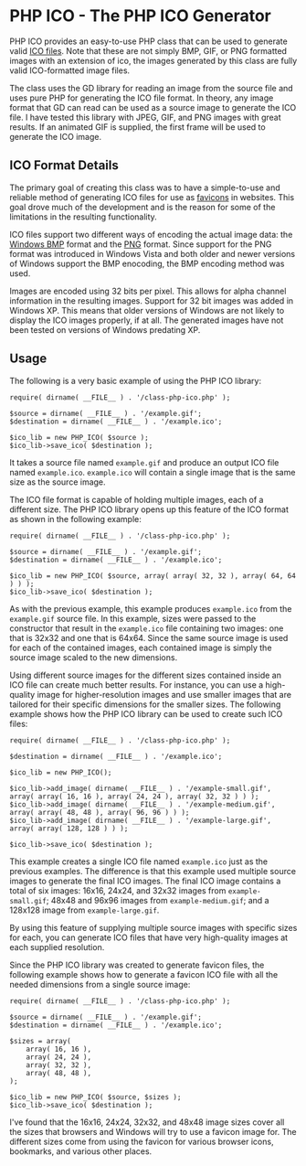 PHP ICO - The PHP ICO Generator
===============================

PHP ICO provides an easy-to-use PHP class that can be used to generate valid [ICO files](http://en.wikipedia.org/wiki/ICO_%28file_format%29). Note that these are not simply BMP, GIF, or PNG formatted images with an extension of ico, the images generated by this class are fully valid ICO-formatted image files.

The class uses the GD library for reading an image from the source file and uses pure PHP for generating the ICO file format. In theory, any image format that GD can read can be used as a source image to generate the ICO file. I have tested this library with JPEG, GIF, and PNG images with great results. If an animated GIF is supplied, the first frame will be used to generate the ICO image.

ICO Format Details
------------------

The primary goal of creating this class was to have a simple-to-use and reliable method of generating ICO files for use as [favicons](http://en.wikipedia.org/wiki/Favicon) in websites. This goal drove much of the development and is the reason for some of the limitations in the resulting functionality.

ICO files support two different ways of encoding the actual image data: the [Windows BMP](http://en.wikipedia.org/wiki/BMP_file_format) format and the [PNG](http://en.wikipedia.org/wiki/Portable_Network_Graphics) format. Since support for the PNG format was introduced in Windows Vista and both older and newer versions of Windows support the BMP enocoding, the BMP encoding method was used.

Images are encoded using 32 bits per pixel. This allows for alpha channel information in the resulting images. Support for 32 bit images was added in Windows XP. This means that older versions of Windows are not likely to display the ICO images properly, if at all. The generated images have not been tested on versions of Windows predating XP.

Usage
-----

The following is a very basic example of using the PHP ICO library:

	require( dirname( __FILE__ ) . '/class-php-ico.php' );
	
	$source = dirname( __FILE__ ) . '/example.gif';
	$destination = dirname( __FILE__ ) . '/example.ico';
	
	$ico_lib = new PHP_ICO( $source );
	$ico_lib->save_ico( $destination );

It takes a source file named `example.gif` and produce an output ICO file named `example.ico`. `example.ico` will contain a single image that is the same size as the source image.

The ICO file format is capable of holding multiple images, each of a different size. The PHP ICO library opens up this feature of the ICO format as shown in the following example:

	require( dirname( __FILE__ ) . '/class-php-ico.php' );
	
	$source = dirname( __FILE__ ) . '/example.gif';
	$destination = dirname( __FILE__ ) . '/example.ico';
	
	$ico_lib = new PHP_ICO( $source, array( array( 32, 32 ), array( 64, 64 ) ) );
	$ico_lib->save_ico( $destination );

As with the previous example, this example produces `example.ico` from the `example.gif` source file. In this example, sizes were passed to the constructor that result in the `example.ico` file containing two images: one that is 32x32 and one that is 64x64. Since the same source image is used for each of the contained images, each contained image is simply the source image scaled to the new dimensions.

Using different source images for the different sizes contained inside an ICO file can create much better results. For instance, you can use a high-quality image for higher-resolution images and use smaller images that are tailored for their specific dimensions for the smaller sizes. The following example shows how the PHP ICO library can be used to create such ICO files:

	require( dirname( __FILE__ ) . '/class-php-ico.php' );
	
	$destination = dirname( __FILE__ ) . '/example.ico';
	
	$ico_lib = new PHP_ICO();
	
	$ico_lib->add_image( dirname( __FILE__ ) . '/example-small.gif', array( array( 16, 16 ), array( 24, 24 ), array( 32, 32 ) ) );
	$ico_lib->add_image( dirname( __FILE__ ) . '/example-medium.gif', array( array( 48, 48 ), array( 96, 96 ) ) );
	$ico_lib->add_image( dirname( __FILE__ ) . '/example-large.gif', array( array( 128, 128 ) ) );
	
	$ico_lib->save_ico( $destination );

This example creates a single ICO file named `example.ico` just as the previous examples. The difference is that this example used multiple source images to generate the final ICO images. The final ICO image contains a total of six images: 16x16, 24x24, and 32x32 images from `example-small.gif`; 48x48 and 96x96 images from `example-medium.gif`; and a 128x128 image from `example-large.gif`.

By using this feature of supplying multiple source images with specific sizes for each, you can generate ICO files that have very high-quality images at each supplied resolution.

Since the PHP ICO library was created to generate favicon files, the following example shows how to generate a favicon ICO file with all the needed dimensions from a single source image:

	require( dirname( __FILE__ ) . '/class-php-ico.php' );
	
	$source = dirname( __FILE__ ) . '/example.gif';
	$destination = dirname( __FILE__ ) . '/example.ico';
	
	$sizes = array(
		array( 16, 16 ),
		array( 24, 24 ),
		array( 32, 32 ),
		array( 48, 48 ),
	);
	
	$ico_lib = new PHP_ICO( $source, $sizes );
	$ico_lib->save_ico( $destination );

I've found that the 16x16, 24x24, 32x32, and 48x48 image sizes cover all the sizes that browsers and Windows will try to use a favicon image for. The different sizes come from using the favicon for various browser icons, bookmarks, and various other places.
